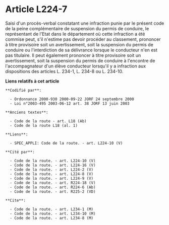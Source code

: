# Article L224-7

Saisi d'un procès-verbal constatant une infraction punie par le présent code de la peine complémentaire de suspension du
permis de conduire, le représentant de l'Etat dans le département où cette infraction a été commise peut, s'il n'estime pas
devoir procéder au classement, prononcer à titre provisoire soit un avertissement, soit la suspension du permis de conduire
ou l'interdiction de sa délivrance lorsque le conducteur n'en est pas titulaire. Il peut également prononcer à titre
provisoire soit un avertissement, soit la suspension du permis de conduire à l'encontre de l'accompagnateur d'un élève
conducteur lorsqu'il y a infraction aux dispositions des articles L. 234-1, L. 234-8 ou L. 234-10.

**Liens relatifs à cet article**

	**Codifié par**:

	  - Ordonnance 2000-930 2000-09-22 JORF 24 septembre 2000
	  - Loi n°2003-495 2003-06-12 art. 38 JORF 13 juin 2003

	**Anciens textes**:

	  - Code de la route - art. L18 (Ab)
	  - Code de la route L18 (al. 1)

	**Liens**:

	  - SPEC_APPLI: Code de la route. - art. L224-10 (V)

	**Cité par**:

	  - Code de la route. - art. L224-10 (V)
	  - Code de la route. - art. L224-16 (V)
	  - Code de la route. - art. L224-2 (V)
	  - Code de la route. - art. L224-8 (V)
	  - Code de la route. - art. L224-9 (V)
	  - Code de la route. - art. R224-18 (V)
	  - Code de la route. - art. R224-6 (Ab)
	  - Code de la route. - art. R225-2 (VD)

	**Cite**:

	  - Code de la route. - art. L234-1 (M)
	  - Code de la route. - art. L234-10 (M)
	  - Code de la route. - art. L234-8 (M)
